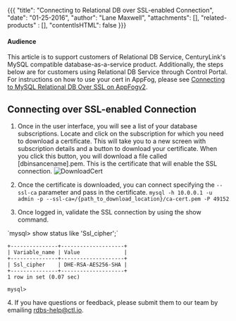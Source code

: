 {{{
  "title": "Connecting to Relational DB over SSL-enabled Connection",
  "date": "01-25-2016",
  "author": "Lane Maxwell",
  "attachments": [],
  "related-products" : [],
  "contentIsHTML": false
}}}



#### Audience

This article is to support customers of Relational DB Service, CenturyLink's MySQL compatible database-as-a-service product.  Additionally, the steps below are for customers using Relational DB Service through Control Portal.  For instructions on how to use your cert in AppFog, please see [Connecting to MySQL Relational DB Over SSL on AppFogv2](../Database/connecting-to-mysql-rdbs-over-ssl-on-appfog.md).

## Connecting over SSL-enabled Connection

1.  Once in the user interface, you will see a list of your database subscriptions.  Locate and click on the subscription for which you need to download a certificate.  This will take you to a new screen with subscription details and a button to download your certificate.  When you click this button, you will download a file called [dbinsancename].pem. This is the certificate that will enable the SSL connection.  ![DownloadCert](../images/rdbs-cert-beta-cyclops.png)

2.  Once the certificate is downloaded, you can connect specifying the `--ssl-ca` parameter and pass in the certificate.
`mysql -h 10.0.0.1 -u admin -p --ssl-ca=/{path_to_download_location}/ca-cert.pem -P 49152`

3.  Once logged in, validate the SSL connection by using the show command.
<p>
`mysql> show status like 'Ssl_cipher';`

```
+---------------+--------------------+
| Variable_name | Value              |
+---------------+--------------------+
| Ssl_cipher    | DHE-RSA-AES256-SHA |
+---------------+--------------------+
1 row in set (0.07 sec)

mysql>
```
<p> 4.  If you have questions or feedback, please submit them to our team by emailing <a href="mailto:rdbs-help@ctl.io">rdbs-help@ctl.io</a>.
